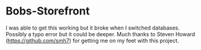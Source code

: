 # Bobs-Storefront

I was able to get this working but it broke when I switched databases. Possibly a typo error but it could be deeper. Much thanks to Steven Howard (https://github.com/smh7) for getting me on my feet with this project.